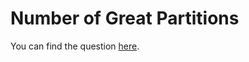# Number of Great Partitions

You can find the question <a href="https://leetcode.com/problems/number-of-great-partitions/description/">here</a>.
